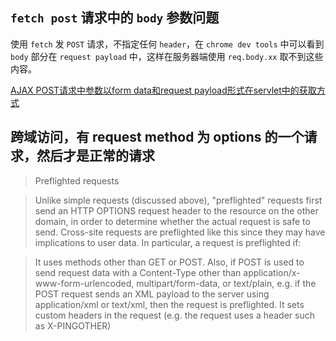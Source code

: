 ## `fetch post` 请求中的 `body` 参数问题

使用 `fetch` 发 `POST` 请求，不指定任何 `header`，在 `chrome dev tools` 中可以看到 `body` 部分在 `request payload`
中，这样在服务器端使用 `req.body.xx` 取不到这些内容。

[AJAX POST请求中参数以form data和request payload形式在servlet中的获取方式](http://blog.csdn.net/mhmyqn/article/details/25561535)


## 跨域访问，有 request method 为 options 的一个请求，然后才是正常的请求

> Preflighted requests

> Unlike simple requests (discussed above), "preflighted" requests first send an HTTP OPTIONS request header 
> to the resource on the other domain, in order to determine whether the actual request is safe to send. 
> Cross-site requests are preflighted like this since they may have implications to user data. In particular, a request is preflighted if:

> It uses methods other than GET or POST. 
> Also, if POST is used to send request data with a Content-Type other than application/x-www-form-urlencoded, multipart/form-data, or text/plain, 
> e.g. if the POST request sends an XML payload to the server using application/xml or text/xml, then the request is preflighted.
> It sets custom headers in the request (e.g. the request uses a header such as X-PINGOTHER)